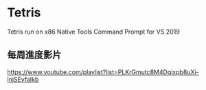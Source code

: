 # Tetris
Tetris
run on x86 Native Tools Command Prompt for VS 2019

## 每周進度影片
https://www.youtube.com/playlist?list=PLKrGmutc8M4Dqixpb8uXi-lnjSEyfaIkb
